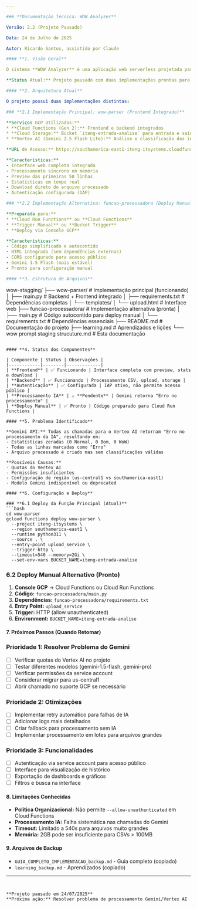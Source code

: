 ```yaml
---

### **Documentação Técnica: WOW Analyzer**

Versão: 2.2 (Projeto Pausado)

Data: 24 de Julho de 2025

Autor: Ricardo Santos, assistido por Claude

#### **1. Visão Geral**

O sistema **WOW Analyzer** é uma aplicação web serverless projetada para analisar arquivos CSV contendo interações de atendimento ao cliente. Utiliza IA Generativa do Google (Gemini) para classificar cada interação e salva os resultados de forma estruturada para análise posterior.

**Status Atual:** Projeto pausado com duas implementações prontas para deploy manual.

#### **2. Arquitetura Atual**

O projeto possui duas implementações distintas:

### **2.1 Implementação Principal: wow-parser (Frontend Integrado)**

**Serviços GCP Utilizados:**
* **Cloud Functions (Gen 2):** Frontend e backend integrados
* **Cloud Storage:** Bucket `iteng-entrada-analise` para entrada e saída
* **Vertex AI (Gemini 2.5 Flash Lite):** Análise e classificação das interações

**URL de Acesso:** https://southamerica-east1-iteng-itsystems.cloudfunctions.net/wow-parser

**Características:**
- Interface web completa integrada
- Processamento síncrono em memória
- Preview das primeiras 50 linhas
- Estatísticas em tempo real
- Download direto do arquivo processado
- Autenticação configurada (IAP)

### **2.2 Implementação Alternativa: funcao-processadora (Deploy Manual)**

**Preparada para:**
* **Cloud Run Functions** ou **Cloud Functions**
* **Trigger Manual** ou **Bucket Trigger**
* **Deploy via Console GCP**

**Características:**
- Código simplificado e autocontido
- HTML integrado (sem dependências externas)
- CORS configurado para acesso público
- Gemini 1.5 Flash (mais estável)
- Pronto para configuração manual

#### **3. Estrutura de Arquivos**

```
wow-stagging/
├── wow-parser/                    # Implementação principal (funcionando)
│   ├── main.py                   # Backend + Frontend integrado
│   ├── requirements.txt          # Dependências completas
│   └── templates/
│       └── upload.html           # Interface web
├── funcao-processadora/          # Implementação alternativa (pronta)
│   ├── main.py                  # Código autocontido para deploy manual
│   └── requirements.txt         # Dependências essenciais
├── README.md                    # Documentação do projeto
├── learning.md                  # Aprendizados e lições
└── wow prompt staging strucuture.md  # Esta documentação
```

#### **4. Status dos Componentes**

| Componente | Status | Observações |
|------------|--------|-------------|
| **Frontend** | ✅ Funcionando | Interface completa com preview, stats e download |
| **Backend** | ✅ Funcionando | Processamento CSV, upload, storage |
| **Autenticação** | ✅ Configurada | IAP ativo, não permite acesso público |
| **Processamento IA** | ⚠️ **Pendente** | Gemini retorna "Erro no processamento" |
| **Deploy Manual** | ✅ Pronto | Código preparado para Cloud Run Functions |

#### **5. Problema Identificado**

**Gemini API:** Todas as chamadas para o Vertex AI retornam "Erro no processamento da IA", resultando em:
- Estatísticas zeradas (0 Normal, 0 Bom, 0 WoW)
- Todas as linhas marcadas como "Erro"
- Arquivo processado é criado mas sem classificações válidas

**Possíveis Causas:**
- Quotas do Vertex AI
- Permissões insuficientes
- Configuração de região (us-central1 vs southamerica-east1)
- Modelo Gemini indisponível ou deprecated

#### **6. Configuração e Deploy**

### **6.1 Deploy da Função Principal (Atual)**
```bash
cd wow-parser
gcloud functions deploy wow-parser \
  --project iteng-itsystems \
  --region southamerica-east1 \
  --runtime python311 \
  --source . \
  --entry-point upload_service \
  --trigger-http \
  --timeout=540 --memory=2Gi \
  --set-env-vars BUCKET_NAME=iteng-entrada-analise
```

### **6.2 Deploy Manual Alternativo (Pronto)**
1. **Console GCP** → Cloud Functions ou Cloud Run Functions
2. **Código:** `funcao-processadora/main.py`
3. **Dependências:** `funcao-processadora/requirements.txt`
4. **Entry Point:** `upload_service`
5. **Trigger:** HTTP (allow unauthenticated)
6. **Environment:** `BUCKET_NAME=iteng-entrada-analise`

#### **7. Próximos Passos (Quando Retomar)**

### **Prioridade 1: Resolver Problema do Gemini**
- [ ] Verificar quotas do Vertex AI no projeto
- [ ] Testar diferentes modelos (gemini-1.5-flash, gemini-pro)
- [ ] Verificar permissões da service account
- [ ] Considerar migrar para us-central1
- [ ] Abrir chamado no suporte GCP se necessário

### **Prioridade 2: Otimizações**
- [ ] Implementar retry automático para falhas de IA
- [ ] Adicionar logs mais detalhados
- [ ] Criar fallback para processamento sem IA
- [ ] Implementar processamento em lotes para arquivos grandes

### **Prioridade 3: Funcionalidades**
- [ ] Autenticação via service account para acesso público
- [ ] Interface para visualização de histórico
- [ ] Exportação de dashboards e gráficos
- [ ] Filtros e busca na interface

#### **8. Limitações Conhecidas**

- **Política Organizacional:** Não permite `--allow-unauthenticated` em Cloud Functions
- **Processamento IA:** Falha sistemática nas chamadas do Gemini
- **Timeout:** Limitado a 540s para arquivos muito grandes
- **Memória:** 2GB pode ser insuficiente para CSVs > 100MB

#### **9. Arquivos de Backup**

- `GUIA_COMPLETO_IMPLEMENTACAO_backup.md` - Guia completo (copiado)
- `learning_backup.md` - Aprendizados (copiado)

---
```


**Projeto pausado em 24/07/2025**  
**Próxima ação:** Resolver problema de processamento Gemini/Vertex AI

